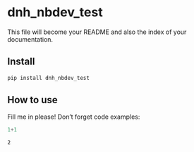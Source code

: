 # dnh_nbdev_test

<!-- WARNING: THIS FILE WAS AUTOGENERATED! DO NOT EDIT! -->

This file will become your README and also the index of your
documentation.

## Install

``` sh
pip install dnh_nbdev_test
```

## How to use

Fill me in please! Don’t forget code examples:

``` python
1+1
```

    2
